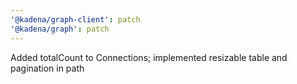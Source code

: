 ```yaml
---
'@kadena/graph-client': patch
'@kadena/graph': patch
---
```


Added totalCount to Connections; implemented resizable table and pagination in
path
